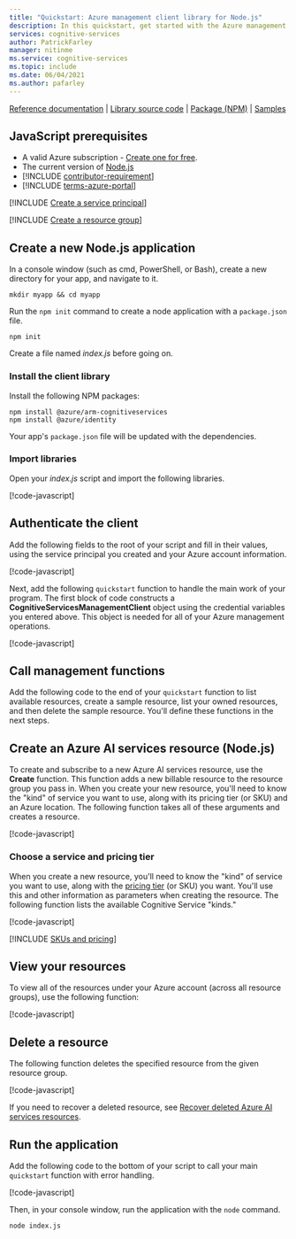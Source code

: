 ```yaml
---
title: "Quickstart: Azure management client library for Node.js"
description: In this quickstart, get started with the Azure management client library for Node.js.
services: cognitive-services
author: PatrickFarley
manager: nitinme
ms.service: cognitive-services
ms.topic: include
ms.date: 06/04/2021
ms.author: pafarley
---
```


[Reference documentation](/javascript/api/@azure/arm-cognitiveservices/) | [Library source code](https://github.com/Azure/azure-sdk-for-js/tree/master/sdk/cognitiveservices/arm-cognitiveservices) | [Package (NPM)](https://www.npmjs.com/package/@azure/arm-cognitiveservices) | [Samples](https://github.com/Azure/azure-sdk-for-js/tree/master/sdk/cognitiveservices/arm-cognitiveservices#sample-code)

## JavaScript prerequisites

* A valid Azure subscription - [Create one for free](https://azure.microsoft.com/free/).
* The current version of [Node.js](https://nodejs.org/)
* [!INCLUDE [contributor-requirement](./contributor-requirement.md)]
* [!INCLUDE [terms-azure-portal](./terms-azure-portal.md)]

[!INCLUDE [Create a service principal](./create-service-principal.md)]

[!INCLUDE [Create a resource group](./create-resource-group.md)]

## Create a new Node.js application

In a console window (such as cmd, PowerShell, or Bash), create a new directory for your app, and navigate to it. 

```console
mkdir myapp && cd myapp
```

Run the `npm init` command to create a node application with a `package.json` file. 

```console
npm init
```

Create a file named _index.js_ before going on.

### Install the client library

Install the following NPM packages:

```console
npm install @azure/arm-cognitiveservices
npm install @azure/identity
```

Your app's `package.json` file will be updated with the dependencies.

### Import libraries

Open your _index.js_ script and import the following libraries.

[!code-javascript[](~/cognitive-services-quickstart-code/javascript/azure_management_service/create_delete_resource.js?name=snippet_imports)]

## Authenticate the client

Add the following fields to the root of your script and fill in their values, using the service principal you created and your Azure account information.

[!code-javascript[](~/cognitive-services-quickstart-code/javascript/azure_management_service/create_delete_resource.js?name=snippet_constants)]

Next, add the following `quickstart` function to handle the main work of your program. The first block of code constructs a **CognitiveServicesManagementClient** object using the credential variables you entered above. This object is needed for all of your Azure management operations.

[!code-javascript[](~/cognitive-services-quickstart-code/javascript/azure_management_service/create_delete_resource.js?name=snippet_main_auth)]

## Call management functions

Add the following code to the end of your `quickstart` function to list available resources, create a sample resource, list your owned resources, and then delete the sample resource. You'll define these functions in the next steps.

## Create an Azure AI services resource (Node.js)

To create and subscribe to a new Azure AI services resource, use the **Create** function. This function adds a new billable resource to the resource group you pass in. When you create your new resource, you'll need to know the "kind" of service you want to use, along with its pricing tier (or SKU) and an Azure location. The following function takes all of these arguments and creates a resource.

[!code-javascript[](~/cognitive-services-quickstart-code/javascript/azure_management_service/create_delete_resource.js?name=snippet_create)]

### Choose a service and pricing tier

When you create a new resource, you'll need to know the "kind" of service you want to use, along with the [pricing tier](https://azure.microsoft.com/pricing/details/cognitive-services/) (or SKU) you want. You'll use this and other information as parameters when creating the resource. The following function lists the available Cognitive Service "kinds."

[!code-javascript[](~/cognitive-services-quickstart-code/javascript/azure_management_service/create_delete_resource.js?name=snippet_list_avail)]

[!INCLUDE [SKUs and pricing](./sku-pricing.md)]

## View your resources

To view all of the resources under your Azure account (across all resource groups), use the following function:

[!code-javascript[](~/cognitive-services-quickstart-code/javascript/azure_management_service/create_delete_resource.js?name=snippet_list)]

## Delete a resource

The following function deletes the specified resource from the given resource group.

[!code-javascript[](~/cognitive-services-quickstart-code/javascript/azure_management_service/create_delete_resource.js?name=snippet_delete)]

If you need to recover a deleted resource, see [Recover deleted Azure AI services resources](../../manage-resources.md).

## Run the application

Add the following code to the bottom of your script to call your main `quickstart` function with error handling.

[!code-javascript[](~/cognitive-services-quickstart-code/javascript/azure_management_service/create_delete_resource.js?name=snippet_main)]

Then, in your console window, run the application with the `node` command.

```console
node index.js
```
